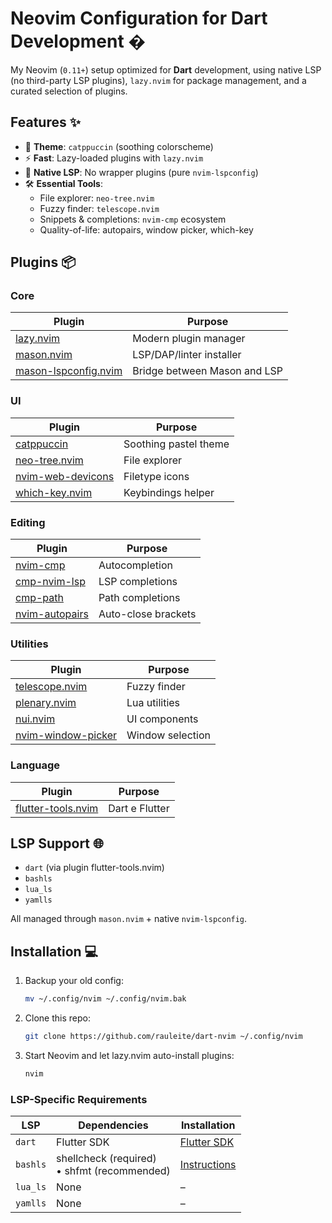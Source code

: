 # Neovim Configuration for Dart Development �

My Neovim (`0.11+`) setup optimized for **Dart** development, using native LSP (no third-party LSP plugins), `lazy.nvim` for package management, and a curated selection of plugins.

## Features ✨

- 🎨 **Theme**: `catppuccin` (soothing colorscheme)
- ⚡ **Fast**: Lazy-loaded plugins with `lazy.nvim`
- 🧩 **Native LSP**: No wrapper plugins (pure `nvim-lspconfig`)
- 🛠 **Essential Tools**:
  - File explorer: `neo-tree.nvim`
  - Fuzzy finder: `telescope.nvim`
  - Snippets & completions: `nvim-cmp` ecosystem
  - Quality-of-life: autopairs, window picker, which-key

## Plugins 📦

### Core
| Plugin | Purpose |
|--------|---------|
| [lazy.nvim](https://github.com/folke/lazy.nvim) | Modern plugin manager |
| [mason.nvim](https://github.com/williamboman/mason.nvim) | LSP/DAP/linter installer |
| [mason-lspconfig.nvim](https://github.com/williamboman/mason-lspconfig.nvim) | Bridge between Mason and LSP |

### UI
| Plugin | Purpose |
|--------|---------|
| [catppuccin](https://github.com/catppuccin/nvim) | Soothing pastel theme |
| [neo-tree.nvim](https://github.com/nvim-neo-tree/neo-tree.nvim) | File explorer |
| [nvim-web-devicons](https://github.com/nvim-tree/nvim-web-devicons) | Filetype icons |
| [which-key.nvim](https://github.com/folke/which-key.nvim) | Keybindings helper |

### Editing
| Plugin | Purpose |
|--------|---------|
| [nvim-cmp](https://github.com/hrsh7th/nvim-cmp) | Autocompletion |
| [cmp-nvim-lsp](https://github.com/hrsh7th/cmp-nvim-lsp) | LSP completions |
| [cmp-path](https://github.com/hrsh7th/cmp-path) | Path completions |
| [nvim-autopairs](https://github.com/windwp/nvim-autopairs) | Auto-close brackets |

### Utilities
| Plugin | Purpose |
|--------|---------|
| [telescope.nvim](https://github.com/nvim-telescope/telescope.nvim) | Fuzzy finder |
| [plenary.nvim](https://github.com/nvim-lua/plenary.nvim) | Lua utilities |
| [nui.nvim](https://github.com/MunifTanjim/nui.nvim) | UI components |
| [nvim-window-picker](https://github.com/s1n7ax/nvim-window-picker) | Window selection |

### Language
| Plugin | Purpose |
|--------|---------|
| [flutter-tools.nvim](https://github.com/nvim-flutter/flutter-tools.nvim) | Dart e Flutter |

## LSP Support 🌐

- `dart` (via plugin flutter-tools.nvim)
- `bashls`
- `lua_ls`
- `yamlls`

All managed through `mason.nvim` + native `nvim-lspconfig`.

## Installation 💻

1. Backup your old config:
   ```sh
   mv ~/.config/nvim ~/.config/nvim.bak
   ```
2. Clone this repo:
   ```sh
   git clone https://github.com/rauleite/dart-nvim ~/.config/nvim
   ```
3. Start Neovim and let lazy.nvim auto-install plugins:
   ```sh
   nvim
   ```
### LSP-Specific Requirements

| LSP        | Dependencies                                                                 | Installation                                                                                     |
|------------|------------------------------------------------------------------------------|--------------------------------------------------------------------------------------------------|
| `dart`     | Flutter SDK                                                                  | [Flutter SDK](https://docs.flutter.dev/get-started/install)                                                            |
| `bashls`   | shellcheck (required)<br>• shfmt (recommended)                               | [Instructions](https://github.com/bash-lsp/bash-language-server?tab=readme-ov-file#dependencies) |
| `lua_ls`   | None                                                                         | –                                                                                                |
| `yamlls`   | None                                                                         | –                                                                                                |


